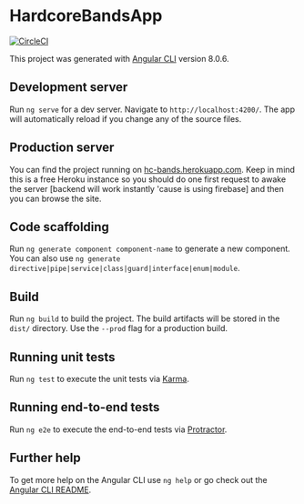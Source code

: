 # HardcoreBandsApp

[![CircleCI](https://circleci.com/gh/miguelopezv/hcbands/tree/master.svg?style=svg)](https://circleci.com/gh/miguelopezv/hcbands/tree/master)

This project was generated with [Angular CLI](https://github.com/angular/angular-cli) version 8.0.6.

## Development server

Run `ng serve` for a dev server. Navigate to `http://localhost:4200/`. The app will automatically reload if you change any of the source files.

## Production server

You can find the project running on [hc-bands.herokuapp.com](https://hc-bands.herokuapp.com/). Keep in mind this is a free Heroku instance so you should do one first request to awake the server [backend will work instantly 'cause is using firebase] and then you can browse the site.

## Code scaffolding

Run `ng generate component component-name` to generate a new component. You can also use `ng generate directive|pipe|service|class|guard|interface|enum|module`.

## Build

Run `ng build` to build the project. The build artifacts will be stored in the `dist/` directory. Use the `--prod` flag for a production build.

## Running unit tests

Run `ng test` to execute the unit tests via [Karma](https://karma-runner.github.io).

## Running end-to-end tests

Run `ng e2e` to execute the end-to-end tests via [Protractor](http://www.protractortest.org/).

## Further help

To get more help on the Angular CLI use `ng help` or go check out the [Angular CLI README](https://github.com/angular/angular-cli/blob/master/README.md).
